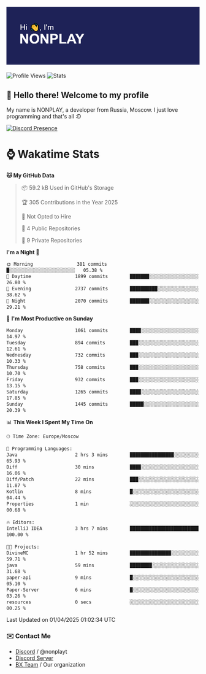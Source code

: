 ![Discord Presence](./header.png)
<br></br>
![Profile Views](https://komarev.com/ghpvc/?username=NONPLAYT&color=blue&style=for-the-badge)
![Stats](https://img.shields.io/badge/0%25-OPTIMIZED-orange?style=for-the-badge)


## :wave: Hello there! Welcome to my profile

My name is NONPLAY, a developer from Russia, Moscow. I just love programming and that's all :D

[![Discord Presence](https://lanyard.cnrad.dev/api/597087584090587177?showDisplayName=true)](https://discord.com/users/597087584090587177) 

# ⌚ Wakatime Stats

<!--START_SECTION:waka-->
**🐱 My GitHub Data** 

> 📦 59.2 kB Used in GitHub's Storage 
 > 
> 🏆 305 Contributions in the Year 2025
 > 
> 🚫 Not Opted to Hire
 > 
> 📜 4 Public Repositories 
 > 
> 🔑 9 Private Repositories 
 > 
**I'm a Night 🦉** 

```text
🌞 Morning                381 commits         █░░░░░░░░░░░░░░░░░░░░░░░░   05.38 % 
🌆 Daytime                1899 commits        ███████░░░░░░░░░░░░░░░░░░   26.80 % 
🌃 Evening                2737 commits        ██████████░░░░░░░░░░░░░░░   38.62 % 
🌙 Night                  2070 commits        ███████░░░░░░░░░░░░░░░░░░   29.21 % 
```
📅 **I'm Most Productive on Sunday** 

```text
Monday                   1061 commits        ████░░░░░░░░░░░░░░░░░░░░░   14.97 % 
Tuesday                  894 commits         ███░░░░░░░░░░░░░░░░░░░░░░   12.61 % 
Wednesday                732 commits         ███░░░░░░░░░░░░░░░░░░░░░░   10.33 % 
Thursday                 758 commits         ███░░░░░░░░░░░░░░░░░░░░░░   10.70 % 
Friday                   932 commits         ███░░░░░░░░░░░░░░░░░░░░░░   13.15 % 
Saturday                 1265 commits        ████░░░░░░░░░░░░░░░░░░░░░   17.85 % 
Sunday                   1445 commits        █████░░░░░░░░░░░░░░░░░░░░   20.39 % 
```


📊 **This Week I Spent My Time On** 

```text
🕑︎ Time Zone: Europe/Moscow

💬 Programming Languages: 
Java                     2 hrs 3 mins        ████████████████░░░░░░░░░   65.93 % 
Diff                     30 mins             ████░░░░░░░░░░░░░░░░░░░░░   16.06 % 
Diff/Patch               22 mins             ███░░░░░░░░░░░░░░░░░░░░░░   11.87 % 
Kotlin                   8 mins              █░░░░░░░░░░░░░░░░░░░░░░░░   04.44 % 
Properties               1 min               ░░░░░░░░░░░░░░░░░░░░░░░░░   00.68 % 

🔥 Editors: 
IntelliJ IDEA            3 hrs 7 mins        █████████████████████████   100.00 % 

🐱‍💻 Projects: 
DivineMC                 1 hr 52 mins        ███████████████░░░░░░░░░░   59.71 % 
java                     59 mins             ████████░░░░░░░░░░░░░░░░░   31.68 % 
paper-api                9 mins              █░░░░░░░░░░░░░░░░░░░░░░░░   05.10 % 
Paper-Server             6 mins              █░░░░░░░░░░░░░░░░░░░░░░░░   03.26 % 
resources                0 secs              ░░░░░░░░░░░░░░░░░░░░░░░░░   00.25 % 
```


 Last Updated on 01/04/2025 01:02:34 UTC
<!--END_SECTION:waka-->

### ✉️ Contact Me

- [Discord](https://discord.com/users/597087584090587177) / @nonplayt
- [Discord Server](https://discord.gg/p7cxhw7E2M)
- [BX Team](https://github.com/BX-Team) / Our organization
